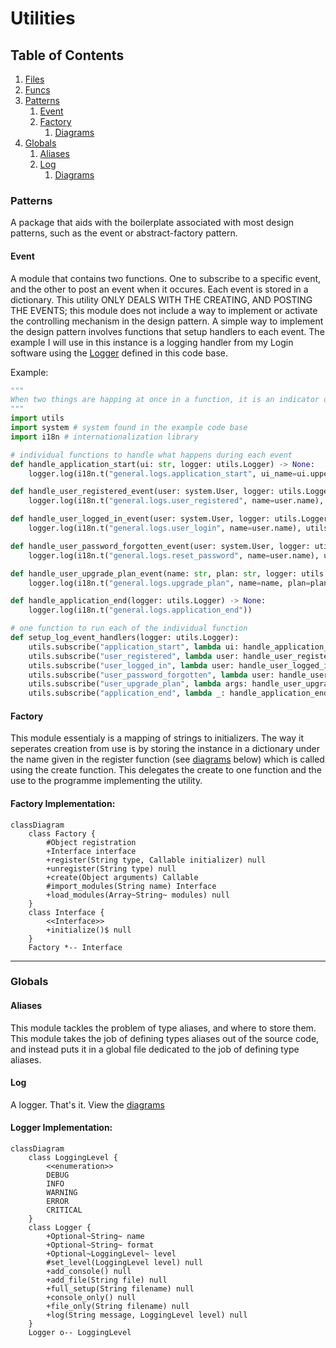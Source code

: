 # Utilities

## Table of Contents

1. [Files](/docs/en-UK/files/README.md)
2. [Funcs](/docs/en-UK/funcs/README.md)
3. [Patterns](#patterns)
    1. [Event](#event)
    2. [Factory](#factory)
        1. [Diagrams](#factory-implementation)
4. [Globals](#globals)
    1. [Aliases](#aliases)
    2. [Log](#log)
        1. [Diagrams](#logger-implementation)

### Patterns

A package that aids with the boilerplate associated with most design patterns, such as the event or abstract-factory pattern.

#### __Event__

A module that contains two functions. One to subscribe to a specific event, and the other to post an event when it occures. Each event is stored in a dictionary. This utility ONLY DEALS WITH THE CREATING, AND POSTING THE EVENTS; this module does not include a way to implement or activate the controlling mechanism in the design pattern. A simple way to implement the design pattern involves functions that setup handlers to each event. The example I will use in this instance is a logging handler from my Login software using the [Logger](#log) defined in this code base.

Example:

```python
"""
When two things are happing at once in a function, it is an indicator of low cohesion; high coupling; overall bad design; and an indicator that the event pattern should be used.
"""
import utils
import system # system found in the example code base
import i18n # internationalization library

# individual functions to handle what happens during each event
def handle_application_start(ui: str, logger: utils.Logger) -> None:
    logger.log(i18n.t("general.logs.application_start", ui_name=ui.upper()))

def handle_user_registered_event(user: system.User, logger: utils.Logger) -> None:
    logger.log(i18n.t("general.logs.user_registered", name=user.name), utils.LoggingLevel.INFO)

def handle_user_logged_in_event(user: system.User, logger: utils.Logger) -> None:
    logger.log(i18n.t("general.logs.user_login", name=user.name), utils.LoggingLevel.INFO)

def handle_user_password_forgotten_event(user: system.User, logger: utils.Logger) -> None:
    logger.log(i18n.t("general.logs.reset_password", name=user.name), utils.LoggingLevel.INFO)

def handle_user_upgrade_plan_event(name: str, plan: str, logger: utils.Logger) -> None:
    logger.log(i18n.t("general.logs.upgrade_plan", name=name, plan=plan), utils.LoggingLevel.INFO)

def handle_application_end(logger: utils.Logger) -> None:
    logger.log(i18n.t("general.logs.application_end"))

# one function to run each of the individual function
def setup_log_event_handlers(logger: utils.Logger):
    utils.subscribe("application_start", lambda ui: handle_application_start(ui, logger))
    utils.subscribe("user_registered", lambda user: handle_user_registered_event(user, logger))
    utils.subscribe("user_logged_in", lambda user: handle_user_logged_in_event(user, logger))
    utils.subscribe("user_password_forgotten", lambda user: handle_user_password_forgotten_event(user, logger))
    utils.subscribe("user_upgrade_plan", lambda args: handle_user_upgrade_plan_event(*args, logger=logger))
    utils.subscribe("application_end", lambda _: handle_application_end(logger))
```

#### __Factory__

This module essentialy is a mapping of strings to initializers. The way it seperates creation from use is by storing the instance in a dictionary under the name given in the register function (see [diagrams](#diagrams) below) which is called using the create function. This delegates the create to one function and the use to the programme implementing the utility.

#### Factory Implementation:

```mermaid
classDiagram
    class Factory {
        #Object registration
        +Interface interface
        +register(String type, Callable initializer) null
        +unregister(String type) null
        +create(Object arguments) Callable
        #import_modules(String name) Interface
        +load_modules(Array~String~ modules) null
    }
    class Interface {
        <<Interface>>
        +initialize()$ null
    }
    Factory *-- Interface
```

---

### Globals

#### __Aliases__

This module tackles the problem of type aliases, and where to store them. This module takes the job of defining types aliases out of the source code, and instead puts it in a global file dedicated to the job of defining type aliases.

#### __Log__

A logger. That's it. View the [diagrams](#logger-implementation)

#### Logger Implementation:

```mermaid
classDiagram
    class LoggingLevel {
        <<enumeration>>
        DEBUG
        INFO
        WARNING
        ERROR
        CRITICAL
    }
    class Logger {
        +Optional~String~ name
        +Optional~String~ format
        +Optional~LoggingLevel~ level
        #set_level(LoggingLevel level) null
        +add_console() null
        +add_file(String file) null
        +full_setup(String filename) null
        +console_only() null
        +file_only(String filename) null
        +log(String message, LoggingLevel level) null
    }
    Logger o-- LoggingLevel
```